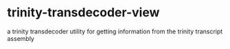 # trinity-transdecoder-view
a trinity transdecoder utility for getting information from the trinity transcript assembly
